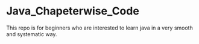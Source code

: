 # Java_Chapeterwise_Code
This repo is for beginners who are interested to learn java in a very smooth and systematic way.
